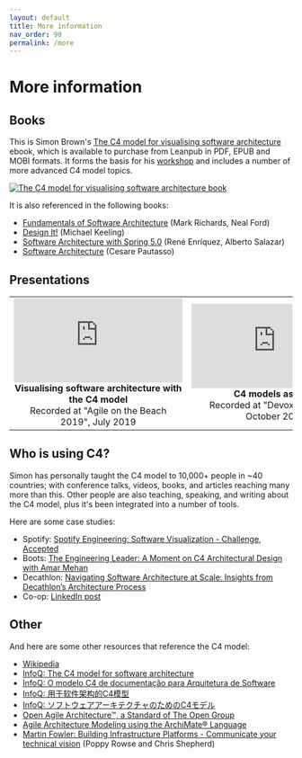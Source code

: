 ```yaml
---
layout: default
title: More information
nav_order: 90
permalink: /more
---
```


# More information

## Books

This is Simon Brown's [The C4 model for visualising software architecture](https://leanpub.com/visualising-software-architecture) 
ebook, which is available to purchase from Leanpub in PDF, EPUB and MOBI formats.
It forms the basis for his [workshop](https://simonbrown.je#workshop3) and includes a number of more advanced C4 model topics.

[![The C4 model for visualising software architecture book](/images/book-small.png)](https://leanpub.com/visualising-software-architecture)

It is also referenced in the following books:

- [Fundamentals of Software Architecture](https://www.oreilly.com/library/view/fundamentals-of-software/9781492043447/) (Mark Richards, Neal Ford)
- [Design It!](https://pragprog.com/titles/mkdsa/design-it/) (Michael Keeling)
- [Software Architecture with Spring 5.0](https://www.packtpub.com/free-ebook/software-architecture-with-spring-5-0/9781788992992) (René Enríquez, Alberto Salazar)
- [Software Architecture](https://leanpub.com/software-architecture) (Cesare Pautasso)

## Presentations

<table style="text-align: center">
<tr>
<td>
<iframe src="https://www.youtube-nocookie.com/embed/x2-rSnhpw0g" title="YouTube video player" frameborder="0" allow="accelerometer; autoplay; clipboard-write; encrypted-media; gyroscope; picture-in-picture; web-share" allowfullscreen></iframe>
<br />
<b>Visualising software architecture with the C4 model</b>
<br />
Recorded at "Agile on the Beach 2019", July 2019
</td>
<td>
<iframe src="https://www.youtube-nocookie.com/embed/LYzOc7vI-Uo" title="YouTube video player" frameborder="0" allow="accelerometer; autoplay; clipboard-write; encrypted-media; gyroscope; picture-in-picture; web-share" allowfullscreen></iframe>
<br />
<b>C4 models as code</b>
<br />Recorded at "Devoxx Belgium", October 2023
</td>
</tr>
</table>

## Who is using C4?

Simon has personally taught the C4 model to 10,000+ people in ~40 countries;
with conference talks, videos, books, and articles reaching many more than this.
Other people are also teaching, speaking, and writing about the C4 model,
plus it's been integrated into a number of tools.

Here are some case studies:

- Spotify: [Spotify Engineering: Software Visualization - Challenge, Accepted](https://engineering.atspotify.com/2022/07/software-visualization-challenge-accepted/)
- Boots: [The Engineering Leader: A Moment on C4 Architectural Design with Amar Mehan](https://www.theengineeringleader.com/1946930/10648894-a-moment-on-c4-architectural-design-with-amar-mehan)
- Decathlon: [Navigating Software Architecture at Scale: Insights from Decathlon’s Architecture Process](https://www.infoq.com/news/2024/07/decathlon-architecture-process/)
- Co-op: [LinkedIn post](https://www.linkedin.com/posts/popovdenys_diagramming-platforms-architecture-activity-7220039863813763073-1XQ3/)

## Other

And here are some other resources that reference the C4 model:

- [Wikipedia](https://en.wikipedia.org/wiki/C4_model)
- [InfoQ: The C4 model for software architecture](https://www.infoq.com/articles/C4-architecture-model)
- [InfoQ: O modelo C4 de documentação para Arquitetura de Software](https://www.infoq.com/br/articles/C4-architecture-model)
- [InfoQ: 用于软件架构的C4模型](https://www.infoq.com/cn/articles/C4-architecture-model)
- [InfoQ: ソフトウェアアーキテクチャのためのC4モデル](https://www.infoq.com/jp/articles/C4-architecture-model)
- [Open Agile Architecture™, a Standard of The Open Group](https://publications.opengroup.org/c208)
- [Agile Architecture Modeling using the ArchiMate® Language](https://publications.opengroup.org/g20e)
- [Martin Fowler: Building Infrastructure Platforms - Communicate your technical vision](https://martinfowler.com/articles/building-infrastructure-platform.html#CommunicateYourTechnicalVision) (Poppy Rowse and Chris Shepherd)